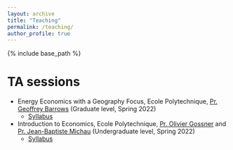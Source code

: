 ```yaml
---
layout: archive
title: "Teaching"
permalink: /teaching/
author_profile: true
---
```


{% include base_path %}

TA sessions
===========
* Energy Economics with a Geography Focus, Ecole Polytechnique, [Pr. Geoffrey Barrows](https://sites.google.com/site/geoffreybarrows/) (Graduate level, Spring 2022)
  * [Syllabus](https://tlmonnier.github.io/files/syllabus567A.pdf)
* Introduction to Economics, Ecole Polytechnique, [Pr. Olivier Gossner](http://gossner.me/) and [Pr. Jean-Baptiste Michau](https://sites.google.com/site/jbmichau/) (Undergraduate level, Spring 2022)
  * [Syllabus](https://tlmonnier.github.io/files/SyllabusX.pdf)